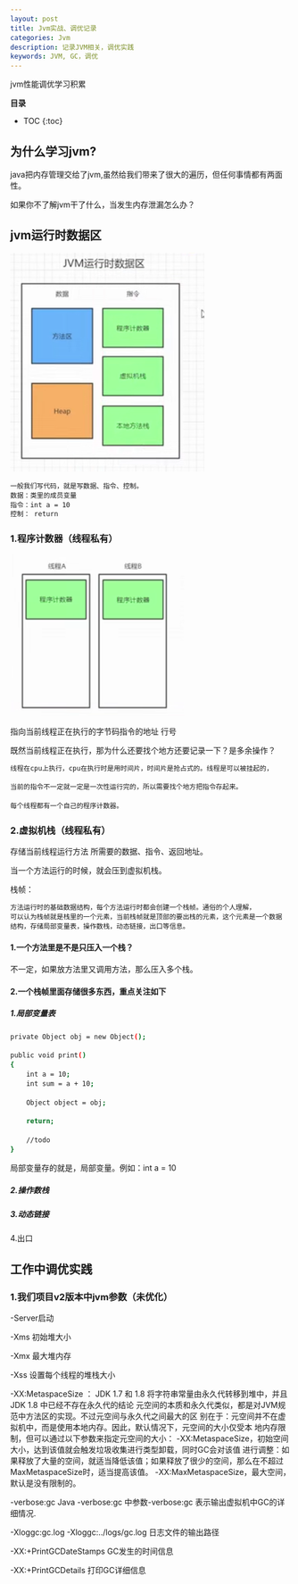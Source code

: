 ```yaml
---
layout: post
title: Jvm实战、调优记录
categories: Jvm
description: 记录JVM相关，调优实践
keywords: JVM, GC，调优
---
```


jvm性能调优学习积累

**目录**

* TOC
{:toc}

## 为什么学习jvm?

java把内存管理交给了jvm,虽然给我们带来了很大的遍历，但任何事情都有两面性。

如果你不了解jvm干了什么，当发生内存泄漏怎么办？

## jvm运行时数据区

![](/images/posts/jvm/5.png)

```sh
一般我们写代码，就是写数据、指令、控制。
数据：类里的成员变量
指令：int a = 10
控制： return
```

### 1.程序计数器（线程私有）

![](/images/posts/jvm/6.png)

指向当前线程正在执行的字节码指令的地址 行号

既然当前线程正在执行，那为什么还要找个地方还要记录一下？是多余操作？

```sh
线程在cpu上执行，cpu在执行时是用时间片，时间片是抢占式的。线程是可以被挂起的，

当前的指令不一定就一定是一次性运行完的，所以需要找个地方把指令存起来。

每个线程都有一个自己的程序计数器。
```

### 2.虚拟机栈（线程私有）

存储当前线程运行方法 所需要的数据、指令、返回地址。

当一个方法运行的时候，就会压到虚拟机栈。

栈帧：
```sh
方法运行时的基础数据结构，每个方法运行时都会创建一个栈帧。通俗的个人理解，
可以认为栈帧就是栈里的一个元素，当前栈帧就是顶部的要出栈的元素，这个元素是一个数据
结构，存储局部变量表，操作数栈，动态链接，出口等信息。
```

#### 1.一个方法里是不是只压入一个栈？

不一定，如果放方法里又调用方法，那么压入多个栈。

#### 2.一个栈帧里面存储很多东西，重点关注如下

##### 1.局部变量表
```sh
private Object obj = new Object();

public void print()
{
    int a = 10;
    int sum = a + 10;

    Object object = obj; 

    return;

    //todo 
}
```
局部变量存的就是，局部变量。例如：int a = 10 

##### 2.操作数栈

##### 3.动态链接

4.出口

## 工作中调优实践

### 1.我们项目v2版本中jvm参数（未优化）

-Server启动     

-Xms 初始堆大小

-Xmx 最大堆内存

-Xss 设置每个线程的堆栈大小

-XX:MetaspaceSize ：
JDK 1.7 和 1.8 将字符串常量由永久代转移到堆中，并且 JDK 1.8 中已经不存在永久代的结论
元空间的本质和永久代类似，都是对JVM规范中方法区的实现。不过元空间与永久代之间最大的区
别在于：元空间并不在虚拟机中，而是使用本地内存。因此，默认情况下，元空间的大小仅受本
地内存限制，但可以通过以下参数来指定元空间的大小：
-XX:MetaspaceSize，初始空间大小，达到该值就会触发垃圾收集进行类型卸载，同时GC会对该值
进行调整：如果释放了大量的空间，就适当降低该值；如果释放了很少的空间，那么在不超过
MaxMetaspaceSize时，适当提高该值。
-XX:MaxMetaspaceSize，最大空间，默认是没有限制的。

-verbose:gc
Java -verbose:gc 中参数-verbose:gc 表示输出虚拟机中GC的详细情况.

-Xloggc:gc.log
-Xloggc:../logs/gc.log 日志文件的输出路径

-XX:+PrintGCDateStamps 
GC发生的时间信息

-XX:+PrintGCDetails
打印GC详细信息